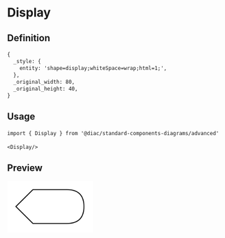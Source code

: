 # Display

## Definition

```
{
  _style: { 
    entity: 'shape=display;whiteSpace=wrap;html=1;',
  },
  _original_width: 80,
  _original_height: 40,
}
```

## Usage

```
import { Display } from '@diac/standard-components-diagrams/advanced'

<Display/>
```

## Preview

<img src="./display.png" width="200"/>
